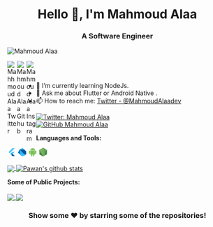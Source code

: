 <h1 align="center">Hello 👋, I'm Mahmoud Alaa</h1>
<h3 align="center">A Software Engineer </h3>


<p align="left"> <img src="https://komarev.com/ghpvc/?username=mahmoudalaa97" alt="Mahmoud Alaa" /> </p>

<a href="https://twitter.com/MahmoudAlaadev">
  <img align="left" alt="Mahhmoud Alaa Twitter" width="22px" src="https://cdn.jsdelivr.net/npm/simple-icons@v3/icons/twitter.svg" />
</a>
<a href="https://github.com/mahmoudalaa97">
  <img align="left" alt="Mahmoud Alaa Github" width="22px" src="https://cdn.jsdelivr.net/npm/simple-icons@v3/icons/github.svg" />
</a>
<a href="https://www.instagram.com/mahmoudalaadev/">
  <img align="left" alt="Mahmoud Alaa Instagram" width="22px" src="https://cdn.jsdelivr.net/npm/simple-icons@v3/icons/instagram.svg" />
</a>

<br/>
<br/>

- 🌱 I’m currently learning NodeJs.
- 💬 Ask me about Flutter or Android Native .
- 📫 How to reach me: [Twitter - @MahmoudAlaadev](https://twitter.com/MahmoudAlaadev) 

[![Twitter: Mahmoud Alaa](https://img.shields.io/twitter/follow/mahmoudalaadev?style=social)](https://twitter.com/mahmoudalaadev)
<br/>
[![GitHub Mahmoud Alaa](https://img.shields.io/github/followers/mahmoudalaa97?label=follow&style=social)](https://github.com/mahmoudalaa97)


**Languages and Tools:**  

<code><img height="20" src="https://raw.githubusercontent.com/github/explore/80688e429a7d4ef2fca1e82350fe8e3517d3494d/topics/flutter/flutter.png"></code>
<code><img height="20" src="https://raw.githubusercontent.com/github/explore/80688e429a7d4ef2fca1e82350fe8e3517d3494d/topics/dart/dart.png"></code>
<code><img height="20" src="https://raw.githubusercontent.com/github/explore/80688e429a7d4ef2fca1e82350fe8e3517d3494d/topics/android/android.png"></code>
<code><img height="20" src="https://raw.githubusercontent.com/github/explore/80688e429a7d4ef2fca1e82350fe8e3517d3494d/topics/nodejs/nodejs.png"></code>    

<a href="https://github.com/mahmoudalaa97">
  <img align="center" src="https://github-readme-stats.vercel.app/api/top-langs/?username=mahmoudalaa97&theme=dark&hide_langs_below=1" />
</a>
<a href="https://github.com/mahmoudalaa97">
 <img align="center" src="https://github-readme-stats.vercel.app/api?username=mahmoudalaa97&show_icons=true&theme=dark&line_height=27" alt="Pawan's github stats"/>
</a>

**Some of Public Projects:**
<br/>
<br/>
<a href="https://github.com/mahmoudalaa97/FlutterLoginandSignup">
  <img align="center" src="https://github-readme-stats.vercel.app/api/pin/?username=mahmoudalaa97&repo=FlutterLoginandSignup&theme=dark" />
  </a>
<a href="https://github.com/mahmoudalaa97/parkr">
  <img align="center" src="https://github-readme-stats.vercel.app/api/pin/?username=mahmoudalaa97&repo=parkr&theme=dark" />
</a>
<br/>
<div align="center">

### Show some ❤️ by starring some of the repositories!

</div>

